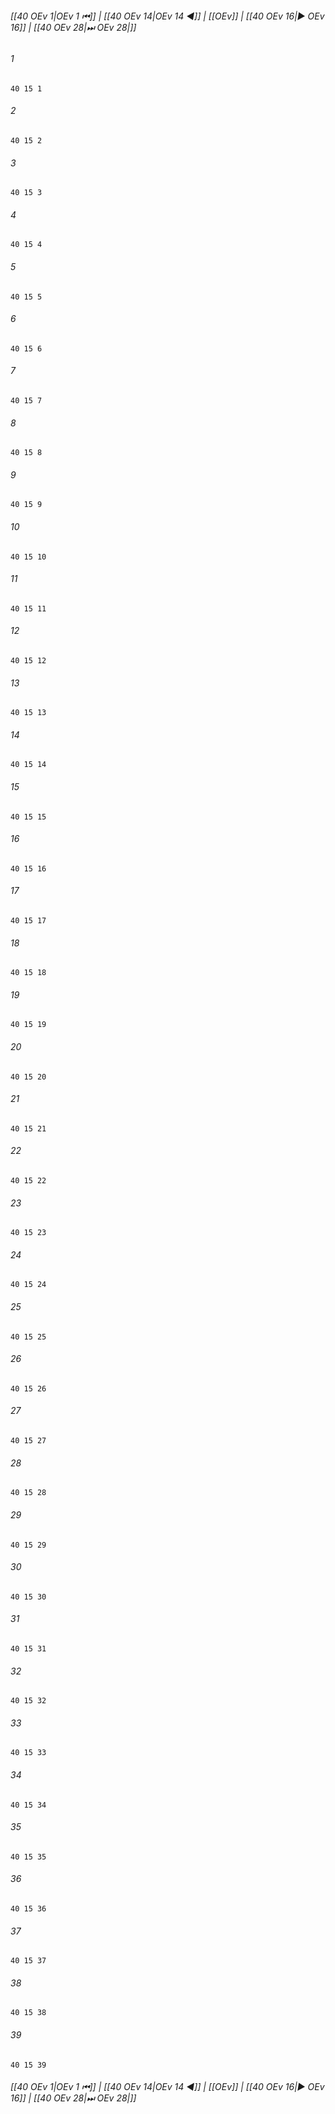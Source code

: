 
###### [[40 OEv 1|OEv 1 ⏮]] | [[40 OEv 14|OEv 14 ◀]] | [[OEv]] | [[40 OEv 16|▶ OEv 16]] | [[40 OEv 28|⏭ OEv 28|]]

###### 1
``` verse
40 15 1 
```
###### 2
``` verse
40 15 2 
```
###### 3
``` verse
40 15 3 
```
###### 4
``` verse
40 15 4 
```
###### 5
``` verse
40 15 5 
```
###### 6
``` verse
40 15 6 
```
###### 7
``` verse
40 15 7 
```
###### 8
``` verse
40 15 8 
```
###### 9
``` verse
40 15 9 
```
###### 10
``` verse
40 15 10 
```
###### 11
``` verse
40 15 11 
```
###### 12
``` verse
40 15 12 
```
###### 13
``` verse
40 15 13 
```
###### 14
``` verse
40 15 14 
```
###### 15
``` verse
40 15 15 
```
###### 16
``` verse
40 15 16 
```
###### 17
``` verse
40 15 17 
```
###### 18
``` verse
40 15 18 
```
###### 19
``` verse
40 15 19 
```
###### 20
``` verse
40 15 20 
```
###### 21
``` verse
40 15 21 
```
###### 22
``` verse
40 15 22 
```
###### 23
``` verse
40 15 23 
```
###### 24
``` verse
40 15 24 
```
###### 25
``` verse
40 15 25 
```
###### 26
``` verse
40 15 26 
```
###### 27
``` verse
40 15 27 
```
###### 28
``` verse
40 15 28 
```
###### 29
``` verse
40 15 29 
```
###### 30
``` verse
40 15 30 
```
###### 31
``` verse
40 15 31 
```
###### 32
``` verse
40 15 32 
```
###### 33
``` verse
40 15 33 
```
###### 34
``` verse
40 15 34 
```
###### 35
``` verse
40 15 35 
```
###### 36
``` verse
40 15 36 
```
###### 37
``` verse
40 15 37 
```
###### 38
``` verse
40 15 38 
```
###### 39
``` verse
40 15 39 
```

###### [[40 OEv 1|OEv 1 ⏮]] | [[40 OEv 14|OEv 14 ◀]] | [[OEv]] | [[40 OEv 16|▶ OEv 16]] | [[40 OEv 28|⏭ OEv 28|]]

